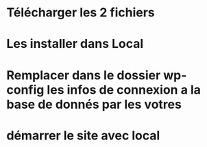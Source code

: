 # Télécharger les 2 fichiers 
# Les installer dans Local 
# Remplacer dans le dossier wp-config les infos de connexion a la base de donnés par les votres 
# démarrer le site avec local 
